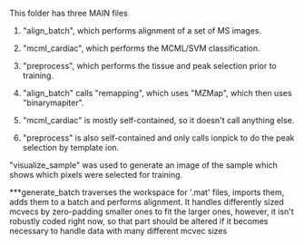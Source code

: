 This folder has three MAIN files
1) "align_batch", which performs alignment of a set of MS images.
2) "mcml_cardiac", which performs the MCML/SVM classification.
3) "preprocess", which performs the tissue and peak selection prior to training.

1) "align_batch" calls "remapping", which uses "MZMap", which then uses "binarymapiter".
2) "mcml_cardiac" is mostly self-contained, so it doesn't call anything else.
3) "preprocess" is also self-contained and only calls ionpick to do the peak selection by template ion.

"visualize_sample" was used to generate an image of the sample which shows which pixels were selected for training.

***generate_batch traverses the workspace for '.mat' files, imports them, adds them to a batch and performs alignment.
It handles differently sized mcvecs by zero-padding smaller ones to fit the larger ones, however, it isn't robustly
coded right now, so that part should be altered if it becomes necessary to handle data with many different mcvec
sizes
